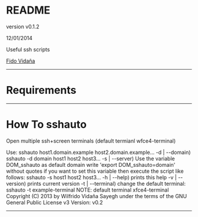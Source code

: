 # README
version v0.1.2

12/01/2014

Useful ssh scripts

[Fido Vidaña](http://www.fidomenal.com)

****************************
# Requirements

****************************
# How To sshauto

Open multiple ssh+screen terminals (default termianl wfce4-terminal)

  Use:	sshauto host1.domain.example host2.domain.example...
    -d | --domain)
        sshauto -d domain host1 host2 host3...
    -s | --server)
      Use the variable DOM_sshauto as default domain
      write 'export DOM_sshauto=domain' without quotes if you want to set this variable
      then execute the script like follows:
        sshauto -s host1 host2 host3...
    -h | --help)
      prints this help
    -v | --version)
      prints current version
    -t | --terminal)
      change the default terminal:
        sshauto -t example-terminal
  NOTE: default terminal xfce4-terminal
  Copyright (C) 2013 by Wilfrido Vidaña Sayegh under the terms of the GNU General Public License v3
  Version: v0.2

****************************